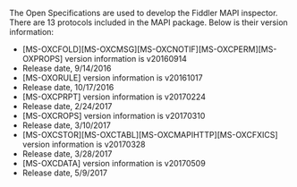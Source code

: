 The Open Specifications are used to develop the Fiddler MAPI inspector. There are 13 protocols included in the MAPI package. Below is their version information:

- [MS-OXCFOLD][MS-OXCMSG][MS-OXCNOTIF][MS-OXCPERM][MS-OXPROPS] version information is v20160914 
- Release date, 9/14/2016
- [MS-OXORULE] version information is v20161017   
- Release date, 10/17/2016
- [MS-OXCPRPT] version information is v20170224
- Release date, 2/24/2017
- [MS-OXCROPS] version information is v20170310
- Release date, 3/10/2017
- [MS-OXCSTOR][MS-OXCTABL][MS-OXCMAPIHTTP][MS-OXCFXICS] version information is v20170328 
- Release date, 3/28/2017
- [MS-OXCDATA] version information is v20170509 
- Release date, 5/9/2017

